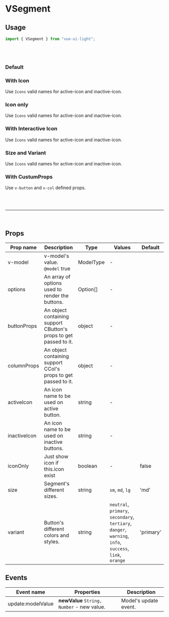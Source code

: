 # VSegment

## Usage

```js
import { VSegment } from "vue-ui-light";
```

<br/>
<br/>

### Default

<example :modelData="modelData">
<template #preview="{ data }">
<div class="mt-8">
	<v-segment
			:model-value="modelData ? modelData : '1'"
			@update:modelValue="modelData =  $event"
			:options="[{
					label: 'Label',
					value: '1',
				},
				{
					label: 'Label',
					value: '2',
				},{
					label: 'Label',
					value: '3',
				}]"
	/>
</div>
</template>
<template v-slot:source>

```html
<v-segment v-model="model" :options="options" />
```

```js
	model: '1',
	options: [{
			label: 'Label',
			value: '1',
		},
		{
			label: 'Label',
			value: '2',
		},
		{
			label: 'Label',
			value: '3',
		}],
```

</template>
</example>

### With Icon

Use `Icons` valid names for active-icon and inactive-icon.

<example :modelData="modelData">
<template #preview="{ data }">
<div class="flex justify-around space-x-1">
	<v-segment
			:model-value="modelData ? modelData : '1'"
			@update:modelValue="modelData =  $event"
			:options="[{
			label: 'Label',
			value: '1',
			icon: 'online'
		},
		{
			label: 'Label',
			value: '2',
			icon: 'plus'
		},
		{
			label: 'Label',
			value: '3',
			icon: 'offline'
		}]"
	/>
</div>
</template>
<template v-slot:source>

```html
<v-segment v-model="model" :options="options" />
```

```js
	model: '1',
	options: [{
			label: 'Label',
			value: '1',
			icon: 'online'
		},
		{
			label: 'Label',
			value: '2',
			icon: 'plus'
		},
		{
			label: 'Label',
			value: '3',
			icon: 'offline'
		}],
```

</template>
</example>

### Icon only

Use `Icons` valid names for active-icon and inactive-icon.

<example :modelData="modelData">
<template #preview="{ data }">
<div class="flex justify-around space-x-1">
	<v-segment
			:model-value="modelData ? modelData : '1'"
			@update:modelValue="modelData =  $event"
			icon-only
			:options="[{
			label: 'Label',
			value: '1',
			icon: 'online'
		},
		{
			label: 'Label',
			value: '2',
			icon: 'online'
		},
		{
			label: 'Label',
			value: '3',
			icon: 'online'
		}]"
	/>
</div>
</template>
<template v-slot:source>

```html
<v-segment v-model="model" :options="options" icon-only />
```

```js
	model: '1',
	options: [{
			label: 'Label',
			value: '1',
			icon: 'online'
		},
		{
			label: 'Label',
			value: '2',
			icon: 'online'
		},
		{
			label: 'Label',
			value: '3',
			icon: 'online'
		}],
```

</template>
</example>

### With Interactive Icon

Use `Icons` valid names for active-icon and inactive-icon.

<example :modelData="modelData">
<template #preview="{ data }">
<div class="flex justify-around space-x-1">
	<v-segment
			:model-value="modelData ? modelData : '1'"
			@update:modelValue="modelData =  $event"
			:options="[{
			label: 'Label',
			value: '1',
		},
		{
			label: 'Label',
			value: '2',
		},
		{
			label: 'Label',
			value: '3',
		}]"
			active-icon="plus"
			inactive-icon="minus"
	/>
</div>
</template>
<template v-slot:source>

```html
<v-segment
  v-model="model"
  :options="options"
  active-icon="plus"
  inactive-icon="minus"
/>
```

```js
	model: '1',
	options: [{
			label: 'Label',
			value: '1',
		},
		{
			label: 'Label',
			value: '2',
		},
		{
			label: 'Label',
			value: '3',
		}],
```

</template>
</example>

### Size and Variant

Use `Icons` valid names for active-icon and inactive-icon.

<example :modelData="modelData">
<template #preview="{ data }">
<div class="mb-8">
	<v-segment
			:model-value="modelData ? modelData : '1'"
			@update:modelValue="modelData =  $event"
			size="sm"
			:options="[{
			label: 'Label',
			value: '1',
		},
		{
			label: 'Label',
			value: '2',
		},
		{
			label: 'Label',
			value: '3',
		}]"
			active-icon="online"
			inactive-icon="online"
	/>
</div>
<div class="mb-8">
	<v-segment
			:model-value="modelData ? modelData : '1'"
			@update:modelValue="modelData =  $event"
			variant="tertiary"
			size="md"
			:options="[{
			label: 'Label',
			value: '1',
		},
		{
			label: 'Label',
			value: '2',
		},
		{
			label: 'Label',
			value: '3',
		}]"
			active-icon="online"
			inactive-icon="online"
	/>
</div>
<div class="mb-8">
	<v-segment
			:model-value="modelData ? modelData : '1'"
			@update:modelValue="modelData =  $event"
			variant="danger"
			size="lg"
			:options="[{
			label: 'Label',
			value: '1',
		},
		{
			label: 'Label',
			value: '2',
		},
		{
			label: 'Label',
			value: '3',
		}]"
			active-icon="online"
			inactive-icon="online"
	/>
</div>
</template>
<template v-slot:source>

```html
<v-segment
  v-model="model"
  variant="primary"
  :options="options"
  active-icon="online"
  inactive-icon="online"
/>
<v-segment
  v-model="model"
  variant="tertiary"
  :options="options"
  active-icon="online"
  inactive-icon="online"
/>
<v-segment
  v-model="model"
  variant="danger"
  :options="options"
  active-icon="online"
  inactive-icon="online"
/>
```

```js
	model: '1',
	options: [{
			label: 'Label',
			value: '1',
		},
		{
			label: 'Label',
			value: '2',
		},
		{
			label: 'Label',
			value: '3',
		}],
```

</template>
</example>

### With CustumProps

Use `v-button` and `v-col` defined props.

<example :modelData="modelData">
<template #preview="{ data }">
<div class="flex justify-around space-x-1">
	<v-segment
			:model-value="modelData ? modelData : '1'"
			@update:modelValue="modelData =  $event"
			:options="[{
					label: 'Label',
					value: '1',
				},
				{
					label: 'Label',
					value: '2',
				}]"
			:button-props="{fluid: true}"
			:column-props="{xs: 'auto'}"
	/>
</div>
</template>
<template v-slot:source>

```html
<v-segment
  v-model="model"
  :options="options"
  :button-props="{fluid: true}"
  :column-props="{xs: 'auto'}"
/>
```

```js
	model: '1',
	options: [
		{
			label: 'Label',
			value: '1',
		},
		{
			label: 'Label',
			value: '2',
		}
	],
```

</template>
</example>
<br/>
<br/>

<hr/>
<br/>

## Props

| Prop name    | Description                                                       | Type      | Values                                                                                                  | Default   |
| ------------ | ----------------------------------------------------------------- | --------- | ------------------------------------------------------------------------------------------------------- | --------- |
| v-model      | v-model's value.<br/>`@model` true                                | ModelType | -                                                                                                       |           |
| options      | An array of options used to render the buttons.                   | Option[]  | -                                                                                                       |           |
| buttonProps  | An object containing support CButton's props to get passed to it. | object    | -                                                                                                       |           |
| columnProps  | An object containing support CCol's props to get passed to it.    | object    | -                                                                                                       |           |
| activeIcon   | An icon name to be used on active button.                         | string    | -                                                                                                       |           |
| inactiveIcon | An icon name to be used on inactive buttons.                      | string    | -                                                                                                       |           |
| iconOnly     | Just show icon if this.icon exist                                 | boolean   | -                                                                                                       | false     |
| size         | Segment's different sizes.                                        | string    | `sm`, `md`, `lg`                                                                                        | 'md'      |
| variant      | Button's different colors and styles.                             | string    | `neutral`, `primary`, `secondary`, `tertiary`, `danger`, `warning`, `info`, `success`, `link`, `orange` | 'primary' |

## Events

| Event name        | Properties                                 | Description           |
| ----------------- | ------------------------------------------ | --------------------- |
| update:modelValue | **newValue** `String, Number` - new value. | Model's update event. |
